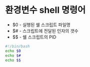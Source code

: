 # 환경변수 shell 명령어
* $0 - 실행된 쉘 스크립트 파일명
* $# - 스크립트에 전달된 인자의 갯수
* $$ - 쉘 스크립트의 PID
```bash
#!/bin/bash
echo $0
echo $#
echo $$
```

